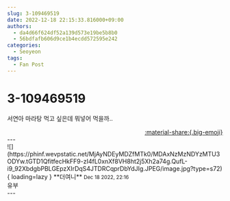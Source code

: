 ```yaml
---
slug: 3-109469519
date: 2022-12-18 22:15:33.816000+09:00
authors:
  - da4d66f624df52a139d573e19be5b8b0
  - 56bdfafb606d9ce1b4ecdd572595e242
categories:
  - Seoyeon
tags:
  - Fan Post
---
```


# 3-109469519

<div class="post-container" markdown="1">
<div class="content-container md-sidebar__scrollwrap" markdown="1">

서연아 마라탕 먹고 싶은데 뭐넣어 먹을까.. 

</div>
</div>

<div style="text-align: right;" markdown="1">
<a href="https://weverse.io/fromis9/fanpost/3-109469519" style="text-align: right;">:material-share:{.big-emoji}</a>
</div>
---

<div class="comments-container md-sidebar__scrollwrap" markdown="1">
<div class="comment" markdown="1">
<div class='id-container' markdown="1">
![](https://phinf.wevpstatic.net/MjAyNDEyMDZfMTk0/MDAxNzMzNDYzMTU3ODYw.tGTD1QfitfecHkFF9-zI4fL0xnXf8VH8ht2j5Xh2a74g.QufL-i9_92XbdgbPBLGEpzXIrDqS4JTDRCqprDbYdJIg.JPEG/image.jpg?type=s72){ loading=lazy }
**<span class="artist">더여니</span>** <small>Dec 18 2022, 22:16</small><br>
</div>
<div class='comment-body' markdown="1">
유부
</div>
</div>
</div>
---
